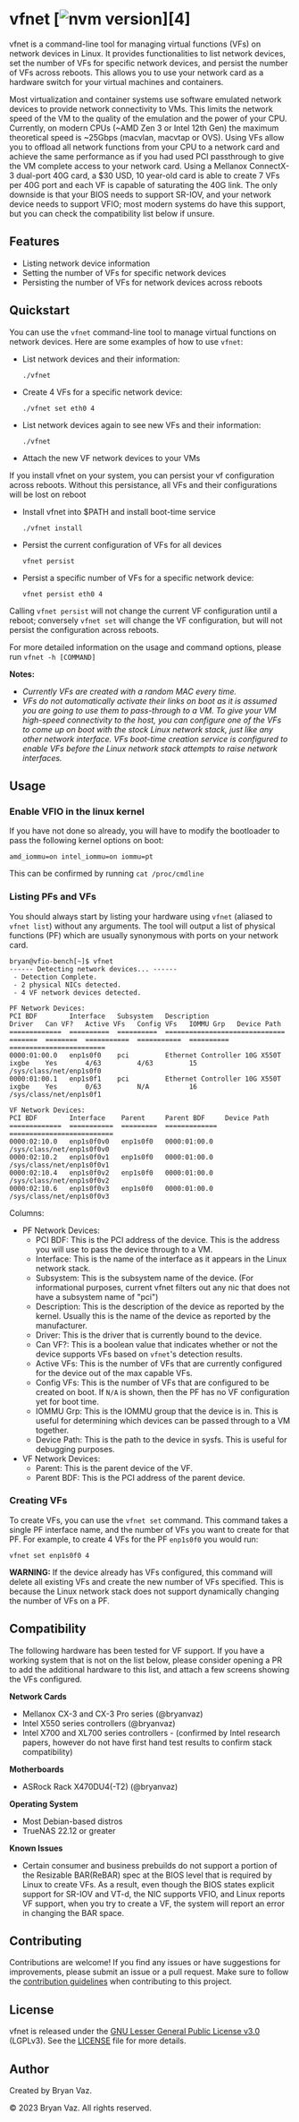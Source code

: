# vfnet [![nvm version](https://img.shields.io/badge/version-v0.1.0-blue.svg)][4]

vfnet is a command-line tool for managing virtual functions (VFs) on network devices in Linux. It provides functionalities to list network devices, set the number of VFs for specific network devices, and persist the number of VFs across reboots. This allows you to use your network card as a hardware switch for your virtual machines and containers.

Most virtualization and container systems use software emulated network devices to provide network connectivity to VMs. This limits the network speed of the VM to the quality of the emulation and the power of your CPU. Currently, on modern CPUs (~AMD Zen 3 or Intel 12th Gen) the maximum theoretical speed is ~25Gbps (macvlan, macvtap or OVS). Using VFs allow you to offload all network functions from your CPU to a network card and achieve the same performance as if you had used PCI passthrough to give the VM complete access to your network card. Using a Mellanox ConnectX-3 dual-port 40G card, a $30 USD, 10 year-old card is able to create 7 VFs per 40G port and each VF is capable of saturating the 40G link. The only downside is that your BIOS needs to support SR-IOV, and your network device needs to support VFIO; most modern systems do have this support, but you can check the compatibility list below if unsure.

## Features

- Listing network device information
- Setting the number of VFs for specific network devices
- Persisting the number of VFs for network devices across reboots

## Quickstart

You can use the `vfnet` command-line tool to manage virtual functions on network devices. Here are some examples of how to use `vfnet`:

- List network devices and their information:
  ```
  ./vfnet
  ```
  
- Create 4 VFs for a specific network device:
  ```
  ./vfnet set eth0 4
  ```

- List network devices again to see new VFs and their information: 
  ```
  ./vfnet
  ```

- Attach the new VF network devices to your VMs

If you install vfnet on your system, you can persist your vf configuration across reboots. Without this persistance, all VFs and their configurations will be lost on reboot

- Install vfnet into $PATH and install boot-time service
  ```
  ./vfnet install
  ```

- Persist the current configuration of VFs for all devices
  ```
  vfnet persist
  ```

- Persist a specific number of VFs for a specific network device:
  ```
  vfnet persist eth0 4
  ```

Calling `vfnet persist` will not change the current VF configuration until a reboot; conversely `vfnet set` will change the VF configuration, but will not persist the configuration across reboots.

For more detailed information on the usage and command options, please run `vfnet -h [COMMAND]`

**Notes:**
* _Currently VFs are created with a random MAC every time._
* _VFs do not automatically activate their links on boot as it is assumed you are going to use them to pass-through to a VM. To give your VM high-speed connectivity to the host, you can configure one of the VFs to come up on boot with the stock Linux network stack, just like any other network interface. VFs boot-time creation service is configured to enable VFs before the Linux network stack attempts to raise network interfaces._

## Usage

### Enable VFIO in the linux kernel

If you have not done so already, you will have to modify the bootloader to pass the following kernel options on boot:
```
amd_iommu=on intel_iommu=on iommu=pt
```

This can be confirmed by running `cat /proc/cmdline`

### Listing PFs and VFs

You should always start by listing your hardware using `vfnet` (aliased to `vfnet list`) without any arguments. The tool will output a list of physical functions (PF) which are usually synonymous with ports on your network card.

```
bryan@vfio-bench[~]$ vfnet
------ Detecting network devices... ------
 - Detection Complete.
 - 2 physical NICs detected.
 - 4 VF network devices detected.

PF Network Devices:
PCI BDF        Interface   Subsystem   Description                     Driver   Can VF?   Active VFs   Config VFs   IOMMU Grp   Device Path
=============  ==========  ==========  ==============================  =======  ========  ===========  ===========  ==========  ========================
0000:01:00.0   enp1s0f0    pci         Ethernet Controller 10G X550T   ixgbe    Yes       4/63         4/63         15          /sys/class/net/enp1s0f0
0000:01:00.1   enp1s0f1    pci         Ethernet Controller 10G X550T   ixgbe    Yes       0/63         N/A          16          /sys/class/net/enp1s0f1

VF Network Devices:
PCI BDF        Interface    Parent     Parent BDF     Device Path
=============  ===========  =========  =============  ==========================
0000:02:10.0   enp1s0f0v0   enp1s0f0   0000:01:00.0   /sys/class/net/enp1s0f0v0
0000:02:10.2   enp1s0f0v1   enp1s0f0   0000:01:00.0   /sys/class/net/enp1s0f0v1
0000:02:10.4   enp1s0f0v2   enp1s0f0   0000:01:00.0   /sys/class/net/enp1s0f0v2
0000:02:10.6   enp1s0f0v3   enp1s0f0   0000:01:00.0   /sys/class/net/enp1s0f0v3
```

Columns:
* PF Network Devices:
  * PCI BDF: This is the PCI address of the device. This is the address you will use to pass the device through to a VM.
  * Interface: This is the name of the interface as it appears in the Linux network stack.
  * Subsystem: This is the subsystem name of the device. (For informational purposes, current vfnet filters out any nic that does not have a subsystem name of "pci")
  * Description: This is the description of the device as reported by the kernel. Usually this is the name of the device as reported by the manufacturer.
  * Driver: This is the driver that is currently bound to the device.
  * Can VF?: This is a boolean value that indicates whether or not the device supports VFs based on `vfnet`'s detection results.
  * Active VFs: This is the number of VFs that are currently configured for the device out of the max capable VFs.
  * Config VFs: This is the number of VFs that are configured to be created on boot. If `N/A` is shown, then the PF has no VF configuration yet for boot time.
  * IOMMU Grp: This is the IOMMU group that the device is in. This is useful for determining which devices can be passed through to a VM together.
  * Device Path: This is the path to the device in sysfs. This is useful for debugging purposes.
* VF Network Devices:
  * Parent: This is the parent device of the VF.
  * Parent BDF: This is the PCI address of the parent device.

### Creating VFs

To create VFs, you can use the `vfnet set` command. This command takes a single PF interface name, and the number of VFs you want to create for that PF. For example, to create 4 VFs for the PF `enp1s0f0` you would run:
``` 
vfnet set enp1s0f0 4
```
**WARNING:** If the device already has VFs configured, this command will delete all existing VFs and create the new number of VFs specified. This is because the Linux network stack does not support dynamically changing the number of VFs on a PF.


## Compatibility

The following hardware has been tested for VF support. If you have a working system that is not on the list below, please consider opening a PR to add the additional hardware to this list, and attach a few screens showing the VFs configured.

**Network Cards**

* Mellanox CX-3 and CX-3 Pro series (@bryanvaz)
* Intel X550 series controllers (@bryanvaz)
* Intel X700 and XL700 series controllers - (confirmed by Intel research papers, however do not have first hand test results to confirm stack compatibility)

**Motherboards**

* ASRock Rack X470DU4(-T2) (@bryanvaz)

**Operating System**

* Most Debian-based distros
* TrueNAS 22.12 or greater

**Known Issues**
* Certain consumer and business prebuilds do not support a portion of the Resizable BAR(ReBAR) spec at the BIOS level that is required by Linux to create VFs. As a result, even though the BIOS states explicit support for SR-IOV and VT-d, the NIC supports VFIO, and Linux reports VF support, when you try to create a VF, the system will report an error in changing the BAR space.

## Contributing

Contributions are welcome! If you find any issues or have suggestions for improvements, please submit an issue or a pull request. Make sure to follow the [contribution guidelines](CONTRIBUTING.md) when contributing to this project.

## License

vfnet is released under the [GNU Lesser General Public License v3.0](COPYING.LESSER) (LGPLv3). See the [LICENSE](COPYING.LESSER) file for more details.

## Author

Created by Bryan Vaz.

&copy; 2023 Bryan Vaz. All rights reserved.
